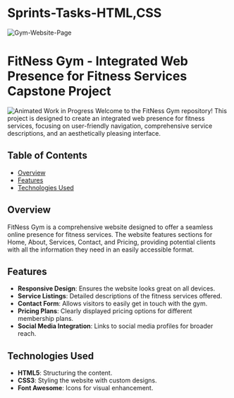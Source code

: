 # Sprints-Tasks-HTML,CSS
![Gym-Website-Page](https://drive.google.com/file/d/1P_pi00UM0DDBmpS_I-ItzggYsKHgEHCP/view?usp=sharing)
# FitNess Gym - Integrated Web Presence for Fitness Services Capstone Project
![Animated Work in Progress](https://drive.google.com/uc?id=1DIMIVh6wuiw82Yk22TaaJLaKHtUJr0dL)
Welcome to the FitNess Gym repository! This project is designed to create an integrated web presence for fitness services, focusing on user-friendly navigation, comprehensive service descriptions, and an aesthetically pleasing interface.

## Table of Contents
- [Overview](#overview)
- [Features](#features)
- [Technologies Used](#technologies-used)

## Overview

FitNess Gym is a comprehensive website designed to offer a seamless online presence for fitness services. The website features sections for Home, About, Services, Contact, and Pricing, providing potential clients with all the information they need in an easily accessible format.

## Features

- **Responsive Design**: Ensures the website looks great on all devices.
- **Service Listings**: Detailed descriptions of the fitness services offered.
- **Contact Form**: Allows visitors to easily get in touch with the gym.
- **Pricing Plans**: Clearly displayed pricing options for different membership plans.
- **Social Media Integration**: Links to social media profiles for broader reach.

## Technologies Used

- **HTML5**: Structuring the content.
- **CSS3**: Styling the website with custom designs.
- **Font Awesome**: Icons for visual enhancement.

   

